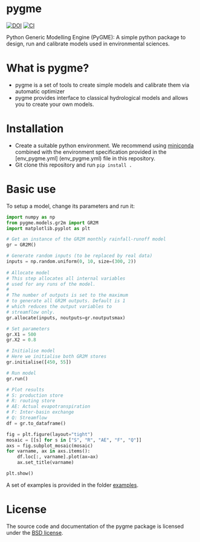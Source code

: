 # pygme
[![DOI](https://zenodo.org/badge/DOI/10.5281/zenodo.10065245.svg)](https://doi.org/10.5281/zenodo.10065245) [![CI](https://github.com/csiro-hydroinformatics/pygme/actions/workflows/python-package-conda.yml/badge.svg)](https://github.com/csiro-hydroinformatics/pygme/actions/workflows/python-package-conda.yml) 

Python Generic Modelling Engine (PyGME): A simple python package to design, run and calibrate models used in environmental sciences.

# What is pygme?
- pygme is a set of tools to create simple models and calibrate them via automatic optimizer
- pygme provides interface to classical hydrological models and allows you to create your own models.

# Installation
- Create a suitable python environment. We recommend using [miniconda](https://docs.conda.io/projects/miniconda/en/latest/) combined with the environment specification provided in the [env_pygme.yml] (env_pygme.yml) file in this repository.
- Git clone this repository and run `pip install .`

# Basic use
To setup a model, change its parameters and run it:

```python
import numpy as np 
from pygme.models.gr2m import GR2M
import matplotlib.pyplot as plt

# Get an instance of the GR2M monthly rainfall-runoff model
gr = GR2M()

# Generate random inputs (to be replaced by real data)
inputs = np.random.uniform(0, 10, size=(300, 2))
 
# Allocate model
# This step allocates all internal variables 
# used for any runs of the model.
#
# The number of outputs is set to the maximum
# to generate all GR2M outputs. Default is 1
# which reduces the output variables to 
# streamflow only.
gr.allocate(inputs, noutputs=gr.noutputsmax)

# Set parameters
gr.X1 = 500
gr.X2 = 0.8

# Initialise model
# Here we initialise both GR2M stores
gr.initialise([450, 55])

# Run model
gr.run()

# Plot results
# S: production store
# R: routing store
# AE: Actual evapotranspiration
# F: Inter-basin exchange
# Q: Streamflow
df = gr.to_dataframe()

fig = plt.figure(layout="tight")
mosaic = [[s] for s in ["S", "R", "AE", "F", "Q"]]
axs = fig.subplot_mosaic(mosaic)
for varname, ax in axs.items():
    df.loc[:, varname].plot(ax=ax)
    ax.set_title(varname)

plt.show()
```
A set of examples is provided in the folder [examples](examples).

# License
The source code and documentation of the pygme package is licensed under the
[BSD license](LICENSE.txt).

